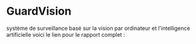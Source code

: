 # GuardVision
système de surveillance basé sur la vision par ordinateur et l'intelligence artificielle 
voici le lien pour le rapport complet :

